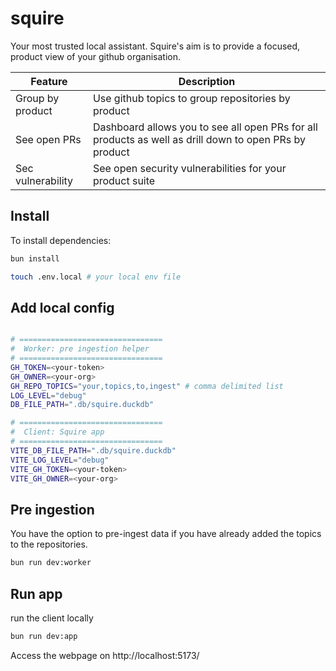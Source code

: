 # squire
Your most trusted local assistant. Squire's aim is to provide a focused, product view of your github organisation.

| Feature | Description |
| ------- | ----------- |
| Group by product | Use github topics to group repositories by product |
| See open PRs | Dashboard allows you to see all open PRs for all products as well as drill down to open PRs by product |
| Sec vulnerability | See open security vulnerabilities for your product suite |  

## Install 
To install dependencies:

```bash
bun install

touch .env.local # your local env file
```

## Add local config

```bash

# ================================
#  Worker: pre ingestion helper
# ================================
GH_TOKEN=<your-token>
GH_OWNER=<your-org>
GH_REPO_TOPICS="your,topics,to,ingest" # comma delimited list
LOG_LEVEL="debug"
DB_FILE_PATH=".db/squire.duckdb"

# ================================
#  Client: Squire app
# ================================
VITE_DB_FILE_PATH=".db/squire.duckdb"
VITE_LOG_LEVEL="debug"
VITE_GH_TOKEN=<your-token>
VITE_GH_OWNER=<your-org>


```


## Pre ingestion
You have the option to pre-ingest data if you have already added the topics to the repositories.

```bash
bun run dev:worker
```

## Run app
run the client locally

```bash
bun run dev:app
```

Access the webpage on http://localhost:5173/
